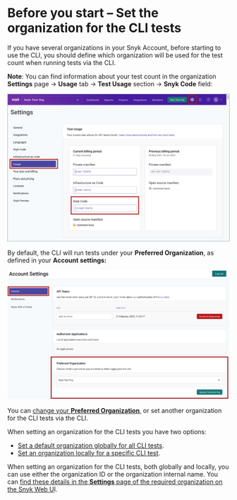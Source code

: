 # Before you start – Set the organization for the CLI tests

If you have several organizations in your Snyk Account, before starting to use the CLI, you should define which organization will be used for the test count when running tests via the CLI.

**Note**: You can find information about your test count in the organization **Settings** page -> **Usage** tab -> **Test Usage** section -> **Snyk Code** field:

![](<../../../../.gitbook/assets/snyk Code - CLI - Test Count.png>)

By default, the CLI will run tests under your **Preferred Organization**, as defined in your **Account settings:**

![](<../../../../.gitbook/assets/image (254).png>)

You can [change your **Preferred Organization**](https://docs.snyk.io/features/user-and-group-management/managing-groups-and-organizations/manage-snyk-organizations#setting-your-preferred-organization), or set another organization for the CLI tests via the CLI.

When setting an organization for the CLI tests you have two options:

* [Set a default organization globally for all CLI tests](setting-the-default-organization-for-all-cli-tests.md).
* [Set an organization locally for a specific CLI test](setting-an-organization-for-a-specific-cli-test.md).

When setting an organization for the CLI tests, both globally and locally, you can use either the organization ID or the organization internal name. You can [find these details in the **Settings** page of the required organization on the Snyk Web U](finding-the-snyk-id-and-internal-name-of-an-organization.md)I.

